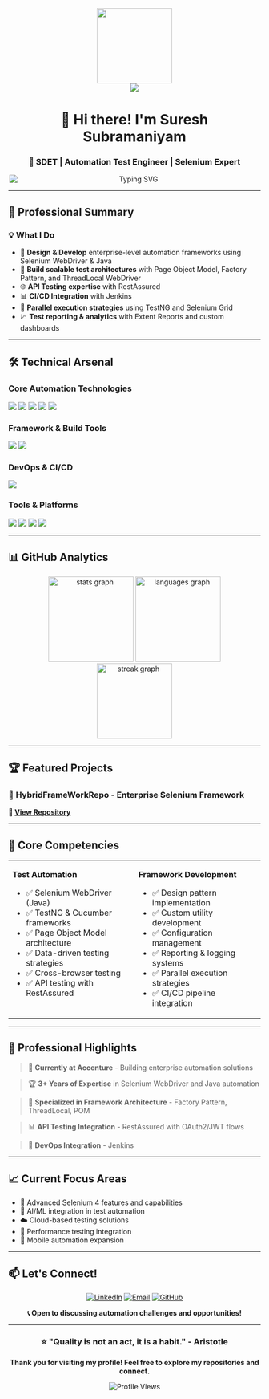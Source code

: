 <div align="center">
  <img height="150" src="https://camo.githubusercontent.com/62da68eb62b1e5f175f7d1f0191dd89a653d7908feb22d37d4a0ab07365d6791/68747470733a2f2f6d656469612e67697068792e636f6d2f6d656469612f4d3967624264396e6244724f5475314d71782f67697068792e676966"  />
</div>

<div align="center">
  <img src="https://visitor-badge.laobi.icu/badge?page_id=sureshsub111.sureshsub111&"  />
</div>

<h1 align="center">👋 Hi there! I'm Suresh Subramaniyam</h1>

<h3 align="center">🔬 SDET | Automation Test Engineer | Selenium Expert</h3>

<div align="center" style="width: 100%; display: flex; justify-content: center;">
  <div style="max-width: 500px; width: 100%;">
    <img
      src="https://readme-typing-svg.herokuapp.com?font=Fira+Code&pause=1000&color=00D9FF&width=500&lines=Automation+Testing+Specialist;Selenium+%2B+Java+Expert;TestNG+%26+Cucumber+Pro;API+Testing+with+RestAssured;3%2B+Years+Experience"
      alt="Typing SVG"
      style="display: block; margin: 0 auto;"
    />
  </div>
</div>


---

## 🚀 **Professional Summary**


### 💡 **What I Do**
- 🎯 **Design & Develop** enterprise-level automation frameworks using Selenium WebDriver & Java
- 🔧 **Build scalable test architectures** with Page Object Model, Factory Pattern, and ThreadLocal WebDriver
- 🌐 **API Testing expertise** with RestAssured
- 📊 **CI/CD Integration** with Jenkins
- 🚀 **Parallel execution strategies** using TestNG and Selenium Grid
- 📈 **Test reporting & analytics** with Extent Reports and custom dashboards

---

## 🛠️ **Technical Arsenal**

### **Core Automation Technologies**
<div align="left">
  <img src="https://img.shields.io/badge/Selenium-43B02A?style=for-the-badge&logo=selenium&logoColor=white" />
  <img src="https://img.shields.io/badge/Java-007396?style=for-the-badge&logo=openjdk&logoColor=white" />
  <img src="https://img.shields.io/badge/TestNG-DC382D?style=for-the-badge&logo=testng&logoColor=white" />
  <img src="https://img.shields.io/badge/Cucumber-23D96C?style=for-the-badge&logo=cucumber&logoColor=white" />
  <img src="https://img.shields.io/badge/REST_Assured-25A162?style=for-the-badge&logo=rest&logoColor=white" />
</div>

### **Framework & Build Tools**
<div align="left">
  <img src="https://img.shields.io/badge/Maven-C71A36?style=for-the-badge&logo=apache-maven&logoColor=white" />
  <img src="https://img.shields.io/badge/Apache_POI-D22128?style=for-the-badge&logo=apache&logoColor=white" />
</div>

### **DevOps & CI/CD**
<div align="left">
  <img src="https://img.shields.io/badge/Jenkins-D24939?style=for-the-badge&logo=jenkins&logoColor=white" />
</div>

### **Tools & Platforms**
<div align="left">
  <img src="https://img.shields.io/badge/Git-F05032?style=for-the-badge&logo=git&logoColor=white" />
  <img src="https://img.shields.io/badge/Postman-FF6C37?style=for-the-badge&logo=postman&logoColor=white" />
  <img src="https://img.shields.io/badge/JIRA-0052CC?style=for-the-badge&logo=jira&logoColor=white" />
  <img src="https://img.shields.io/badge/Eclipse-2C2255?style=for-the-badge&logo=eclipse&logoColor=white" />
</div>

---

## 📊 **GitHub Analytics**

<div align="center">
  <img src="https://github-readme-stats.vercel.app/api?username=sureshsub111&show_icons=true&theme=radical&include_all_commits=true&count_private=true" height="170" alt="stats graph"  />
  <img src="https://github-readme-stats.vercel.app/api/top-langs?username=sureshsub111&layout=compact&theme=radical&langs_count=8" height="170" alt="languages graph"  />
</div>

<div align="center">
  <img src="https://github-readme-streak-stats.herokuapp.com/?user=sureshsub111&theme=radical" height="150" alt="streak graph"  />
</div>

---

## 🏆 **Featured Projects**

### 🎯 **HybridFrameWorkRepo** - Enterprise Selenium Framework
**🔗 [View Repository](https://github.com/sureshsub111/HybridFrameWorkRepo)**


---

## 🎯 **Core Competencies**

<table>
<tr>
<td valign="top" width="50%">

**Test Automation**
- ✅ Selenium WebDriver (Java)
- ✅ TestNG & Cucumber frameworks
- ✅ Page Object Model architecture
- ✅ Data-driven testing strategies
- ✅ Cross-browser testing
- ✅ API testing with RestAssured

</td>
<td valign="top" width="50%">

**Framework Development**
- ✅ Design pattern implementation
- ✅ Custom utility development
- ✅ Configuration management
- ✅ Reporting & logging systems
- ✅ Parallel execution strategies
- ✅ CI/CD pipeline integration

</td>
</tr>
</table>

---

## 🌟 **Professional Highlights**

> 💼 **Currently at Accenture** - Building enterprise automation solutions

> 🏆 **3+ Years of Expertise** in Selenium WebDriver and Java automation

> 🚀 **Specialized in Framework Architecture** - Factory Pattern, ThreadLocal, POM

> 📊 **API Testing Integration** - RestAssured with OAuth2/JWT flows

> 🔧 **DevOps Integration** - Jenkins
---

## 📈 **Current Focus Areas**

- 🔬 Advanced Selenium 4 features and capabilities
- 🤖 AI/ML integration in test automation  
- ☁️ Cloud-based testing solutions
- 🚀 Performance testing integration
- 📱 Mobile automation expansion

---

## 📫 **Let's Connect!**

<div align="center">

[![LinkedIn](https://img.shields.io/badge/-Connect_on_LinkedIn-0077B5?style=for-the-badge&logo=linkedin&logoColor=white)](https://www.linkedin.com/in/sureshs98/)
[![Email](https://img.shields.io/badge/-Email_Me-D14836?style=for-the-badge&logo=gmail&logoColor=white)](mailto:sureshsubramaniyam112@gmail.com)
[![GitHub](https://img.shields.io/badge/-Follow_GitHub-181717?style=for-the-badge&logo=github&logoColor=white)](https://github.com/sureshsub111)

**📞 Open to discussing automation challenges and opportunities!**

</div>

---

<div align="center">

### ⭐ **"Quality is not an act, it is a habit." - Aristotle**

**Thank you for visiting my profile! Feel free to explore my repositories and connect.**

![Profile Views](https://komarev.com/ghpvc/?username=sureshsub111&color=blueviolet&style=for-the-badge)

</div>
